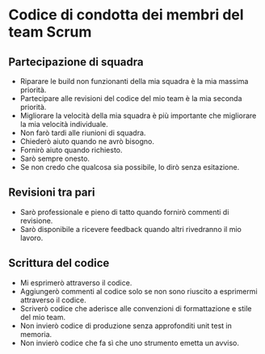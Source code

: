 # Codice di condotta dei membri del team Scrum

## Partecipazione di squadra

- Riparare le build non funzionanti della mia squadra è la mia massima priorità.
- Partecipare alle revisioni del codice del mio team è la mia seconda priorità.
- Migliorare la velocità della mia squadra è più importante che migliorare la mia velocità individuale.
- Non farò tardi alle riunioni di squadra.
- Chiederò aiuto quando ne avrò bisogno.
- Fornirò aiuto quando richiesto.
- Sarò sempre onesto.
- Se non credo che qualcosa sia possibile, lo dirò senza esitazione.

## Revisioni tra pari

- Sarò professionale e pieno di tatto quando fornirò commenti di revisione.
- Sarò disponibile a ricevere feedback quando altri rivedranno il mio lavoro.

## Scrittura del codice

- Mi esprimerò attraverso il codice.
- Aggiungerò commenti al codice solo se non sono riuscito a esprimermi attraverso il codice.
- Scriverò codice che aderisce alle convenzioni di formattazione e stile del mio team.
- Non invierò codice di produzione senza approfonditi unit test in memoria.
- Non invierò codice che fa sì che uno strumento emetta un avviso.